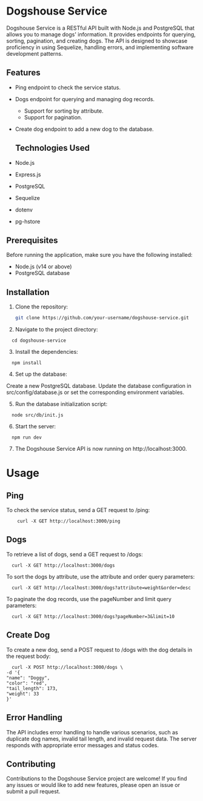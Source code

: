 # Dogshouse Service

Dogshouse Service is a RESTful API built with Node.js and PostgreSQL that allows you to manage dogs' information. It provides endpoints for querying, sorting, pagination, and creating dogs. The API is designed to showcase proficiency in using Sequelize, handling errors, and implementing software development patterns.

## Features

- Ping endpoint to check the service status.
- Dogs endpoint for querying and managing dog records.
  - Support for sorting by attribute.
  - Support for pagination.
- Create dog endpoint to add a new dog to the database.

  ## Technologies Used

- Node.js
- Express.js
- PostgreSQL
- Sequelize
- dotenv
- pg-hstore

## Prerequisites

Before running the application, make sure you have the following installed:

- Node.js (v14 or above)
- PostgreSQL database

## Installation

1. Clone the repository:

   ```bash
   git clone https://github.com/your-username/dogshouse-service.git

2. Navigate to the project directory:

  ```
    cd dogshouse-service
  ```
    
3. Install the dependencies:

  ```
    npm install
  ```
    
4. Set up the database:

Create a new PostgreSQL database.
Update the database configuration in src/config/database.js or set the corresponding environment variables.

5. Run the database initialization script:

  ```
    node src/db/init.js
  ```
    
6. Start the server:

  ```
    npm run dev
  ```
    
7. The Dogshouse Service API is now running on http://localhost:3000.

# Usage

## Ping

To check the service status, send a GET request to /ping:

```
    curl -X GET http://localhost:3000/ping
```
    
## Dogs

To retrieve a list of dogs, send a GET request to /dogs:

  ```
    curl -X GET http://localhost:3000/dogs
  ```
    
To sort the dogs by attribute, use the attribute and order query parameters:

  ```
    curl -X GET http://localhost:3000/dogs?attribute=weight&order=desc
 ```

To paginate the dog records, use the pageNumber and limit query parameters:

  ```
    curl -X GET http://localhost:3000/dogs?pageNumber=3&limit=10
  ```

## Create Dog

To create a new dog, send a POST request to /dogs with the dog details in the request body:

  ```
    curl -X POST http://localhost:3000/dogs \
-d '{
  "name": "Doggy",
  "color": "red",
  "tail_length": 173,
  "weight": 33
}'
  ```

## Error Handling
The API includes error handling to handle various scenarios, such as duplicate dog names, invalid tail length, and invalid request data. The server responds with appropriate error messages and status codes.

## Contributing
Contributions to the Dogshouse Service project are welcome! If you find any issues or would like to add new features, please open an issue or submit a pull request.




